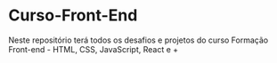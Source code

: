 # Curso-Front-End
Neste repositório terá todos os desafios e projetos do curso Formação Front-end - HTML, CSS, JavaScript, React e +

